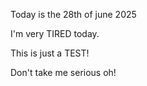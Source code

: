 Today is the 28th of june 2025

I'm very TIRED today.

This is just a TEST!

Don't take me serious oh!
